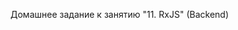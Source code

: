 Домашнее задание к занятию "11. RxJS" (Backend)

<!-- [Развёрнутая серверная часть на Vercel](https://ahj-homeworks-rxjs-backend.vercel.app/) -->
